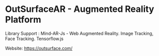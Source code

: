 # OutSurfaceAR - Augmented Reality Platform

Library Support : Mind-AR-Js - Web Augmented Reality. Image Tracking, Face Tracking. Tensorflow.js

Website: https://outsurface.com/
